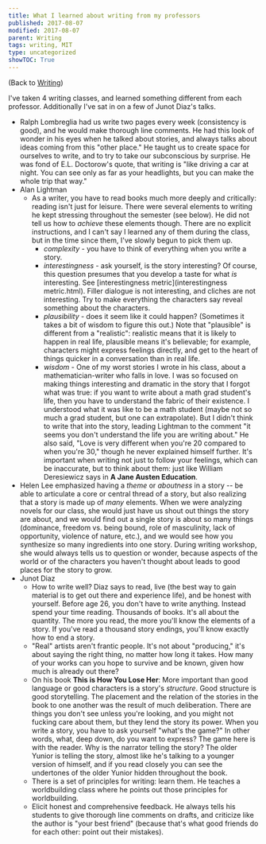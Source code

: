 ```yaml
---
title: What I learned about writing from my professors
published: 2017-08-07
modified: 2017-08-07
parent: Writing
tags: writing, MIT
type: uncategorized
showTOC: True
---
```




(Back to [Writing](Writing.html))

I've taken 4 writing classes, and learned something different from each professor. Additionally I've sat in on a few of Junot Diaz's talks.

+ Ralph Lombreglia had us write two pages every week (consistency is good), and he would make thorough line comments. He had this look of wonder in his eyes when he talked about stories, and always talks about ideas coming from this "other place." He taught us to create space for ourselves to write, and to try to take our subconscious by surprise. He was fond of E.L. Doctorow's quote, that writing is "like driving a car at night. You can see only as far as your headlights, but you can make the whole trip that way."
+ Alan Lightman
    + As a writer, you have to read books much more deeply and critically: reading isn't just for leisure. There were several elements to writing he kept stressing throughout the semester (see below). He did not tell us how to *achieve* these elements though. There are no explicit instructions, and I can't say I learned any of them during the class, but in the time since them, I've slowly begun to pick them up.
        + *complexity* - you have to think of everything when you write a story.
        + *interestingness* - ask yourself, is the story interesting? Of course, this question presumes that you develop a taste for what *is* interesting. See [interestingness metric](interestingness metric.html). Filler dialogue is not interesting, and cliches are not interesting. Try to make everything the characters say reveal something about the characters.
        + *plausibility* - does it seem like it could happen? (Sometimes it takes a bit of wisdom to figure this out.) Note that "plausible" is different from a "realistic": realistic means that it is likely to happen in real life, plausible means it's believable; for example, characters might express feelings directly, and get to the heart of things quicker in a conversation than in real life.
        + *wisdom* - One of my worst stories I wrote in his class, about a mathematician-writer who falls in love. I was so focused on making things interesting and dramatic in the story that I forgot what was true: if you want to write about a math grad student's life, then you have to understand the fabric of their existence. I understood what it was like to be a math student (maybe not so much a grad student, but one can extrapolate). But I didn't think to write that into the story, leading Lightman to the comment "it seems you don't understand the life you are writing about." He also said, "Love is very different when you're 20 compared to when you're 30," though he never explained himself further. It's important when writing not just to follow your feelings, which can be inaccurate, but to think about them: just like William Deresiewicz says in __A Jane Austen Education__.
+ Helen Lee emphasized having a *theme* or *aboutness* in a story -- be able to articulate a core or central thread of a story, but also realizing that a story is made up of *many* elements. When we were analyzing novels for our class, she would just have us shout out things the story are about, and we would find out a single story is about so many things (dominance, freedom vs. being bound, role of masculinity, lack of opportunity, violence of nature, etc.), and we would see how you synthesize so many ingredients into one story. During writing workshop, she would always tells us to question or wonder, because aspects of the world or of the characters you haven't thought about leads to good places for the story to grow.
+ Junot Diaz
    + How to write well? Diaz says to read, live (the best way to gain material is to get out there and experience life), and be honest with yourself. Before age 26, you don't have to write anything. Instead spend your time reading. Thousands of books. It's all about the quantity. The more you read, the more you'll know the elements of a story. If you've read a thousand story endings, you'll know exactly how to end a story.
    + "Real" artists aren't frantic people. It's not about "producing," it's about saying the right thing, no matter how long it takes. How many of your works can you hope to survive and be known, given how much is already out there? 
    + On his book __This is How You Lose Her__: More important than good language or good characters is a story's *structure*. Good structure is good storytelling. The placement and the relation of the stories in the book to one another was the result of much deliberation. There are things you don't see unless you're looking, and you might not fucking care about them, but they lend the story its power. When you write a story, you have to ask yourself "what's the game?" In other words, what, deep down, do you want to express? The game here is with the reader. Why is the narrator telling the story? The older Yunior is telling the story, almost like he's talking to a younger version of himself, and if you read closely you can see the undertones of the older Yunior hidden throughout the book.
    + There is a set of principles for writing: learn them. He teaches a worldbuilding class where he points out those principles for worldbuilding.
    + Elicit honest and comprehensive feedback. He always tells his students to give thorough line comments on drafts, and criticize like the author is "your best friend" (because that's what good friends do for each other: point out their mistakes). 


